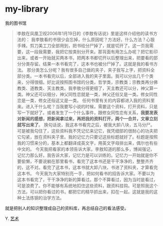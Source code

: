 # my-library
我的图书馆
> 李敖在凤凰卫视2006年1月19日的《李敖有话说》里是这样介绍他的读书方法的：
我李敖看的书很少会忘掉，什么原因呢？方法好。什么方法？心狠手辣。剪刀美工刀全部用到，把书给分尸掉了，就是切开了。这一页我需要，这一段我需要，我把它按类别分开来。那背面有用怎么办呢？把它影印出来，或者一开始就买两本书，把两本书都切开以后整理出来，把要看的部分分类存留。结果一本书看完了，这本书也被分尸掉了。这就是我的看书方法。
那分类怎么分呢？我有很多自己做的夹子，夹子我写上字，把资料全部分类。一本书看完以后，全部进入我的夹子里面。我可以分出几千个类来，分得很细。好比说按照图书馆的分类，哲学类，宗教类；宗教类再分佛教类、道教类、天主教类。我李敖分得更细了，天主教还可以分，神父算一类。神父还可以细分，神父同性恋就是一类，神父还俗又是一类。修女同性恋是一类，修女还俗这又是一类。
任何书里有关的内容都进入我的资料里来。进入干什么呢？当我要写小说的时候，需要这个资料，打开资料，只是写一下就好了。或者发生了一个什么事件，跟修女同性恋有关系，**我要发表对新闻的感想，把新闻拿过来，再把我的资料打开，两个一合并，文章立刻就写出来了**。
换句话说，我这本书看完之后，被我大卸八块，五马分尸。可是被我勾住了，这些资料我不凭记忆来记它，我凭细部的很耐心的功夫把它勾紧，放在资料夹子里。我的记忆力只要记这些标题就好了。标题是按照我的习惯来分的，基本上都翻译成英文字，用英文字母排出来，偶尔也有些中文的。 
今天我把看家的本领告诉大家，李敖知道的那么多，博闻强记，记忆力那么好。我告诉大家，记忆力是可以训练的。记忆力一开始就是你不要偷懒，不要说躺在那里看书，看完了这本书还是干干净净的，整整齐齐的，这不对。看完了这本书，这本书就大卸八块，书进了资料夹，才算看完这本书。
今天我为大家特别亮一手，把如何看书的招告诉大家。不要以为这本书看完了，干干净净的新的算看过。那个不算看过，因为当时是看过，可是浪费了。你不能够有系统地扣住这些资料，跟资料挂钩。可是照我这个方法，可以把你看过的书，都把它的精华抓出来，扣在一起。这就是我的这种土法炼钢的治学方法。

就是把别人的知识整理成自己的资料库，再总结自己的看法感受。

Y. [艺术](艺术.md)
